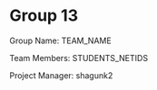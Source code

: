 # Group 13
Group Name: TEAM_NAME

[MVP Link]: [(https://docs.google.com/document/d/1xFI9DDdO5HZAcu36Y6NL-RTDry5E3WHkfy-ZEWuqbXM/edit?usp=sharing)]

Team Members: STUDENTS_NETIDS

Project Manager: shagunk2
